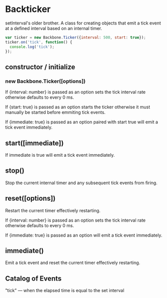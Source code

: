 # Backticker

setInterval's older brother. A class for creating objects that emit a tick event at a defined interval based on an internal timer.

```js
var ticker = new Backbone.Ticker({interval: 500, start: true});
ticker.on('tick', function() {
  console.log('tick');
});
```

## constructor / initialize
### new Backbone.Ticker([options])

If {interval: number} is passed as an option sets the tick interval rate otherwise defaults to every 0 ms.

If {start: true} is passed as an option starts the ticker otherwise it must manually be started before emmiting tick events.

If {immediate: true} is passed as an option paired with start true will emit a tick event immediately.

## start([immediate])

If immediate is true will emit a tick event immediately.

## stop()

Stop the current internal timer and any subsequent tick events from firing.

## reset([options])

Restart the current timer effectively restarting.

If {interval: number} is passed as an option sets the tick interval rate otherwise defaults to every 0 ms.

If {immediate: true} is passed as an option will emit a tick event immediately.

## immediate()

Emit a tick event and reset the current timer effectively restarting.

## Catalog of Events
"tick" — when the elapsed time is equal to the set interval
